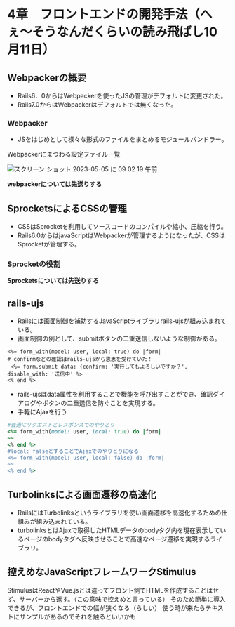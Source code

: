 # 4章　フロントエンドの開発手法（へぇ〜そうなんだくらいの読み飛ばし10月11日）
## Webpackerの概要
- Rails6．0からはWebpackerを使ったJSの管理がデフォルトに変更された。 
- Rails7.0からはWebpackerはデフォルトでは無くなった。  
### Webpacker
- JSをはじめとして様々な形式のファイルをまとめるモジュールバンドラー。

Webpackerにまつわる設定ファイル一覧

![スクリーン ショット 2023-05-05 に 09 02 19 午前](https://user-images.githubusercontent.com/81806676/236354506-1511c90c-7c52-4993-bb56-b3ff93056457.png)

**webpackerについては先送りする**

## SprocketsによるCSSの管理
- CSSはSprocketを利用してソースコードのコンパイルや縮小、圧縮を行う。
- Rails6.0からはjavaScriptはWebpackerが管理するようになったが、CSSはSprocketが管理する。
### Sprocketの役割
**Sprocketsについては先送りする**

## rails-ujs
- Railsには画面制御を補助するJavaScriptライブラリrails-ujsが組み込まれている。
- 画面制御の例として、submitボタンの二重送信しないような制御がある。
```
<%= form_with(model: user, local: true) do |form|
# confirmなどの確認はrails-ujsから恩恵を受けていた！
 <%= form.submit data: {confirm: '実行してもよろしいですか？', disable_with: '送信中' %>
<% end %>
```
- rails-ujsはdata属性を利用することで機能を呼び出すことができ、確認ダイアログやボタンの二重送信を防ぐことを実現する。
- 手軽にAjaxを行う
```ruby
#普通にリクエストとレスポンスでのやりとり
<%= form_with(model: user, local: true) do |form|
~~
<% end %>
#local: falseとすることでAjaxでのやりとりになる
<%= form_with(model: user, local: false) do |form|
~~
<% end %>
```

## Turbolinksによる画面遷移の高速化
- RailsにはTurbolinksというライブラリを使い画面遷移を高速化するための仕組みが組み込まれている。
- turbolinksとはAjaxで取得したHTMLデータのbodyタグ内を現在表示しているページのbodyタグへ反映させることで高速なページ遷移を実現するライブラリ。

## 控えめなJavaScriptフレームワークStimulus
StimulusはReactやVue.jsとは違ってフロント側でHTMLを作成することはせず、サーバーから返す。（この意味で控えめと言っている）
そのため簡単に導入できるが、フロントエンドでの幅が狭くなる（らしい）
使う時が来たらテキストにサンプルがあるのでそれを触るといいかも
